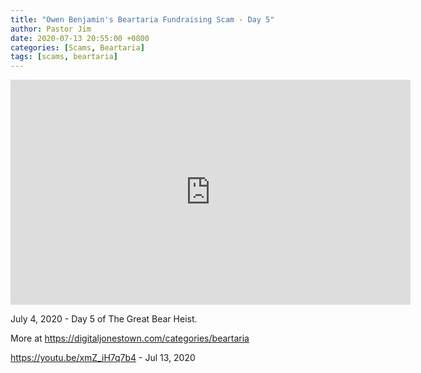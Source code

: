 ```yaml
---
title: "Owen Benjamin's Beartaria Fundraising Scam - Day 5"
author: Pastor Jim
date: 2020-07-13 20:55:00 +0800
categories: [Scams, Beartaria]
tags: [scams, beartaria]
---
```


<iframe width="640" height="360" scrolling="no" frameborder="0" style="border: none;" src="https://www.bitchute.com/embed/DFkLWRDCUnVy/"></iframe>

July 4, 2020 - Day 5 of The Great Bear Heist.

More at https://digitaljonestown.com/categories/beartaria

https://youtu.be/xmZ_iH7q7b4 - Jul 13, 2020